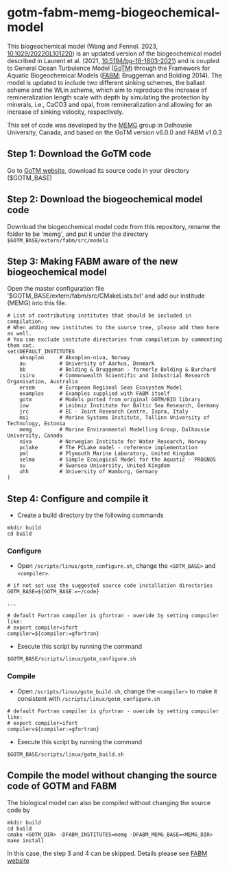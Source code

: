 # gotm-fabm-memg-biogeochemical-model

This biogeochemical model (Wang and Fennel. 2023, [10.1029/2022GL101220](https://agupubs.onlinelibrary.wiley.com/doi/full/10.1029/2022GL101220)) is an updated version of the biogeochemical model described in Laurent et al. (2021, [10.5194/bg-18-1803-2021](https://bg.copernicus.org/articles/18/1803/2021/))
and is coupled to General Ocean Turbulence Model ([GoTM](https://gotm.net/portfolio/software/)) through the Framework
for Aquatic Biogeochemical Models ([FABM](https://github.com/fabm-model/fabm/wiki/Developing-a-new-biogeochemical-model); Bruggeman and Bolding 2014). 
The model is updated to include two different sinking schemes, the ballast scheme and the WLin scheme, which aim to
reproduce the increase of remineralization length scale with depth by simulating the protection by minerals,
i.e., CaCO3 and opal, from remineralization and allowing for an increase of sinking velocity, respectively.

This set of code was developed by the [MEMG](https://memg.ocean.dal.ca/) group in Dalhousie University, Canada, and based on the GoTM version v6.0.0 and FABM v1.0.3

## Step 1: Download the GoTM code
Go to [GoTM website](https://gotm.net/portfolio/software/), download its source code in your directory ($GOTM_BASE)

## Step 2: Download the biogeochemical model code
Download the biogeochemical model code from this repository, rename the folder to be 'memg', and put it under the directory `$GOTM_BASE/extern/fabm/src/models` 

## Step 3: Making FABM aware of the new biogeochemical model
Open the master configuration file '$GOTM_BASE/extern/fabm/src/CMakeLists.txt' and add our institude (MEMG) into this file. 
```
# List of contributing institutes that should be included in compilation.
# When adding new institutes to the source tree, please add them here as well.
# You can exclude institute directories from compilation by commenting them out.
set(DEFAULT_INSTITUTES
    akvaplan     # Akvaplan-niva, Norway
    au           # University of Aarhus, Denmark
    bb           # Bolding & Bruggeman - formerly Bolding & Burchard
    csiro        # Commonwealth Scientific and Industrial Research Organisation, Australia
    ersem        # European Regional Seas Ecosystem Model
    examples     # Examples supplied with FABM itself
    gotm         # Models ported from original GOTM/BIO library
    iow          # Leibniz Institute for Baltic Sea Research, Germany
    jrc          # EC - Joint Research Centre, Ispra, Italy
    msi          # Marine Systems Institute, Tallinn University of Technology, Estonia
    memg         # Marine Environmental Modelling Group, Dalhousie University, Canada
    niva         # Norwegian Institute for Water Research, Norway
    pclake       # The PCLake model - reference implementation
    pml          # Plymouth Marine Laboratory, United Kingdom
    selma        # Simple EcoLogical Model for the Aquatic - PROGNOS
    su           # Swansea University, United Kingdom
    uhh          # University of Hamburg, Germany
)
```

## Step 4: Configure and compile it
- Create a build directory by the following commands
```
mkdir build
cd build
```

### Configure
- Open `/scripts/linux/gotm_configure.sh`, change the `<GOTM_BASE>` and `<compiler>`.  
```
# if not set use the suggested source code installation directories
GOTM_BASE=${GOTM_BASE:=~/code}

...

# default Fortran compiler is gfortran - overide by setting compuiler like:
# export compiler=ifort
compiler=${compiler:=gfortran}
```

- Execute this script by running the command
```
$GOTM_BASE/scripts/linux/gotm_configure.sh 
```

### Compile
- Open `/scripts/linux/gotm_build.sh`, change the `<compiler>` to make it consistent with `/scripts/linux/gotm_configure.sh`
```
# default Fortran compiler is gfortran - overide by setting compuiler like:
# export compiler=ifort
compiler=${compiler:=gfortran}
```

- Execute this script by running the command
```
$GOTM_BASE/scripts/linux/gotm_build.sh 
```

## Compile the model without changing the source code of GOTM and FABM
The biological model can also be compiled without changing the source code by
```
mkdir build
cd build
cmake <GOTM_DIR> -DFABM_INSTITUTES=memg -DFABM_MEMG_BASE=<MEMG_DIR>
make install
```

In this case, the step 3 and 4 can be skipped. Details please see [FABM website](https://github.com/fabm-model/fabm/wiki/Biogeochemical-models-in-FABM)
